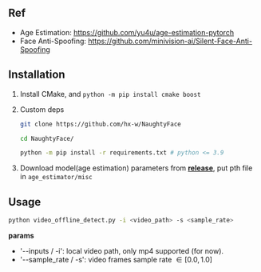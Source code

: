 
## Ref

- Age Estimation: https://github.com/yu4u/age-estimation-pytorch
- Face Anti-Spoofing: https://github.com/minivision-ai/Silent-Face-Anti-Spoofing

## Installation

1. Install CMake, and `python -m pip install cmake boost`

2. Custom deps
    ```bash
    git clone https://github.com/hx-w/NaughtyFace

    cd NaughtyFace/

    python -m pip install -r requirements.txt # python <= 3.9
    ```

3. Download model(age estimation) parameters from [**release**](https://github.com/yu4u/age-estimation-pytorch/releases/tag/v1.0), put pth file in `age_estimator/misc`


## Usage

```bash
python video_offline_detect.py -i <video_path> -s <sample_rate>
```

**params**

- '--inputs / -i': local video path, only mp4 supported (for now).
- '--sample_rate / -s': video frames sample rate $\in [0.0, 1.0]$

